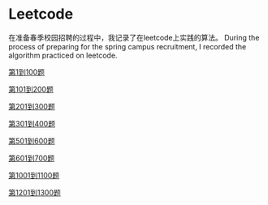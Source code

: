 # Leetcode
在准备春季校园招聘的过程中，我记录了在leetcode上实践的算法。
During the process of preparing for the spring campus recruitment, I recorded the algorithm practiced on leetcode.

[第1到100题](https://github.com/Songnytu/Leetcode/blob/master/REAdME1_100.md)

[第101到200题](https://github.com/Songnytu/Leetcode/blob/master/README101_200.md)

[第201到300题](https://github.com/Songnytu/Leetcode/blob/master/README201_300.md)

[第301到400题](https://github.com/Songnytu/Leetcode/blob/master/README301_400.md)

[第501到600题](https://github.com/Songnytu/Leetcode/blob/master/README501_600.md)

[第601到700题](https://github.com/Songnytu/Leetcode/blob/master/README601_700.md)

[第1001到1100题](https://github.com/Songnytu/Leetcode/blob/master/README1001_1100.md)

[第1201到1300题](https://github.com/Songnytu/Leetcode/blob/master/README1201_1300.md)